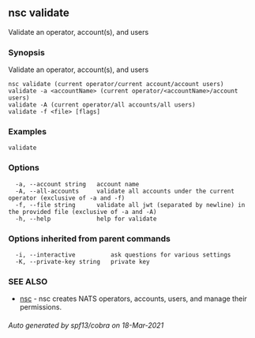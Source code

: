 ## nsc validate

Validate an operator, account(s), and users

### Synopsis

Validate an operator, account(s), and users

```
nsc validate (current operator/current account/account users)
validate -a <accountName> (current operator/<accountName>/account users)
validate -A (current operator/all accounts/all users)
validate -f <file> [flags]
```

### Examples

```
validate
```

### Options

```
  -a, --account string   account name
  -A, --all-accounts     validate all accounts under the current operator (exclusive of -a and -f)
  -f, --file string      validate all jwt (separated by newline) in the provided file (exclusive of -a and -A)
  -h, --help             help for validate
```

### Options inherited from parent commands

```
  -i, --interactive          ask questions for various settings
  -K, --private-key string   private key
```

### SEE ALSO

* [nsc](nsc.md)	 - nsc creates NATS operators, accounts, users, and manage their permissions.

###### Auto generated by spf13/cobra on 18-Mar-2021
